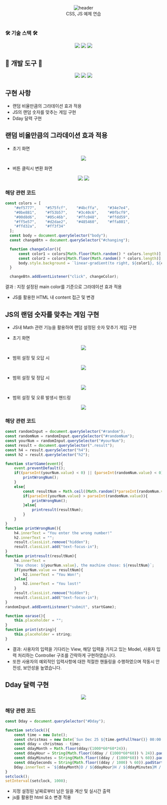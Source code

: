 <div align="center">
  <img src="https://capsule-render.vercel.app/api?type=waving&height=250&color=80ea6e&fontColor=363636&text=%20CSS%2C%20JS%20%EC%98%88%EC%A0%9C%20%EC%97%B0%EC%8A%B5" alt="header"/>
</div>

<div align="center">
    CSS, JS 예제 연습
</div>
<br>

### 🛠️ 기술 스택 🛠️
<div align="center">
  <img src="https://img.shields.io/badge/javascript-F7DF1E?style=for-the-badge&logo=javascript&logoColor=black">  
  <img src="https://img.shields.io/badge/html5-E34F26?style=for-the-badge&logo=html5&logoColor=black">  
  <img src="https://img.shields.io/badge/CSS3-1572B6?style=for-the-badge&logo=CSS3&logoColor=black">  
</div>

## 🧰 개발 도구 🧰

<div align="center">
    <img src="https://img.shields.io/badge/visualstudiocode-007ACC?style=for-the-badge&logo=visualstudiocode&logoColor=white">
    <img src="https://img.shields.io/badge/gradle-02303A?style=for-the-badge&logo=gradle&logoColor=white">
    <img src="https://img.shields.io/badge/git-F05032?style=for-the-badge&logo=git&logoColor=white">
</div>



## 구현 사항

- 랜덤 비율만큼의 그라데이션 효과 적용
- JS의 랜덤 숫자를 맞추는 게임 구현
- Dday 달력 구현

## 랜덤 비율만큼의 그라데이션 효과 적용
 - 초기 화면
<p align="center">
  <img src="https://github.com/km-kwon/practice/assets/70142699/a444bb14-eddf-4313-862c-45ebecfe7971">
</p>

 - 버튼 클릭시 변환 화면

<p align="center">
  <img src="https://github.com/km-kwon/practice/assets/70142699/c4de859f-7165-471f-8012-1fe5773d68e5">
  <img src="https://github.com/km-kwon/practice/assets/70142699/bccfa475-7b80-4a3b-8583-711e98836119">
</p>


### 해당 관련 코드

```javascript
const colors = [
    "#ef5777",    "#575fcf",    "#4bcffa",    "#34e7e4",
    "#0be881",    "#f53b57",    "#3c40c6",    "#0fbcf9",
    "#00d8d6",    "#05c46b",    "#ffc048",    "#ffdd59",
    "#ff5e57",    "#d2dae2",    "#485460",    "#ffa801",
    "#ffd32a",    "#ff3f34"
  ];
  const body = document.querySelector("body");
  const changeBtn = document.querySelector("#changing");

  function changeColor(){
      const color1 = colors[Math.floor(Math.random() * colors.length)];
      const color2 = colors[Math.floor(Math.random() * colors.length)];
      body.style.background = `linear-gradient(to right, ${color1}, ${color2})`;
  }

  changeBtn.addEventListener("click", changeColor);
```
결과 : 지정 설정된 main color를 기준으로 그라데이션 효과 적용
 - JS를 활용한 HTML 내 content 접근 및 변경

## JS의 랜덤 숫자를 맞추는 게임 구현

- JS내 Math 관련 기능을 활용하여 랜덤 설정된 숫자 맞추기 게임 구현


- 초기 화면
<p align="center">
  <img src="https://github.com/km-kwon/practice/assets/70142699/3f2a2fda-b41b-4f9b-8be0-f1d0d44f8e3c">
</p>

- 범위 설정 및 오답 시

<p align="center">
  <img src="https://github.com/km-kwon/practice/assets/70142699/88e178d1-0d41-424b-aed3-882927db2384">
</p>

- 범위 설정 및 정답 시
<p align="center">
  <img src="https://github.com/km-kwon/practice/assets/70142699/76fd8ff3-e6f6-499e-9f1e-e57bfd0087b6">
</p>

- 범위 설정 및 오류 발생시 핸드링
<p align="center">
  <img src="https://github.com/km-kwon/practice/assets/70142699/93b747ef-1b22-4eb4-8668-926e3115e039">
</p>


### 해당 관련 코드

```javascript
const randomInput = document.querySelector("#random");
const randomNum = randomInput.querySelector("#randomNum");
const yourNum = randomInput.querySelector("#yourNum");
const result = document.querySelector(".result");
const h4 = result.querySelector("h4");
const h2 = result.querySelector("h2");

function startGame(event){
    event.preventDefault();
    if((parseInt(yourNum.value) < 0) || (parseInt(randomNum.value) < 0)){
        printWrongNum();
    }
    else{
        const resultNum = Math.ceil((Math.random()*parseInt(randomNum.value)));
        if(parseInt(yourNum.value) > parseInt(randomNum.value)){
            printWrongNum();
        }else{
            printresult(resultNum);
        }
    }
}
function printWrongNum(){
    h4.innerText = "You enter the wrong number!"
    h2.innerText = "";
    result.classList.remove("hidden");
    result.classList.add("text-focus-in");
}
function printresult(resultNum){
    h4.innerText = 
    `You chose: ${yourNum.value}, the machine chose: ${resultNum}`;
    if(yourNum.value == resultNum){
        h2.innerText = "You Won!";
    }else{
        h2.innerText = "You lost!"
    }
    result.classList.remove("hidden");
    result.classList.add("text-focus-in");
}
randomInput.addEventListener("submit", startGame);

function earase(){
    this.placeholder = "";
}
function print(string){
    this.placeholder = string;
}
```
- 결과: 사용자의 입력을 기다리는 View, 해당 입력을 가지고 있는 Model, 사용자 입력 처리하는 Controller 구조를 간략하게 구현하였습니다.
- 또한 사용자의 예외적인 입력사항에 대한 적절한 핸들링을 수행하였으며 작동시 안전성, 보안성을 높였습니다.

## Dday 달력 구현

<p align="center">
  <img src="https://github.com/km-kwon/practice/assets/70142699/8f86be11-c649-41dd-adde-4535665c6b5d">
</p>

### 해당 관련 코드

```javascript
const Dday = document.querySelector("#Dday");

function setclock(){
    const time = new Date();
    const christmas = new Date(`Sun Dec 25 ${time.getFullYear()} 00:00:00`);
    const dday = christmas - time;
    const ddayMonth = Math.floor(dday/(1000*60*60*24));
    const ddayHour = String(Math.floor((dday / (1000*60*60)) % 24)).padStart("2",0);
    const ddayMinutes = String(Math.floor((dday / (1000*60)) % 60)).padStart("2",0);
    const ddaySeconds = String(Math.floor((dday / 1000) % 60)).padStart("2",0);
    Dday.innerText = `${ddayMonth}D / ${ddayHour}H / ${ddayMinutes}M / ${ddaySeconds}S`;
}
setclock();
setInterval(setclock, 1000);
```

- 지정 설정된 날짜로부터 남은 일을 계산 및 실시간 출력
- js를 활용한 html 요소 변경 적용 

